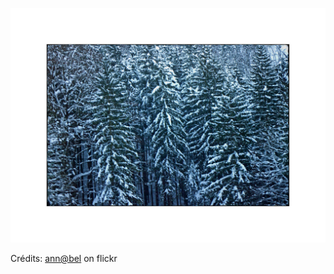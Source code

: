 ![Edgar](/images/2023-03-12.jpg)

Crédits: [ann@bel](https://www.flickr.com/people/bruxellus/) on flickr